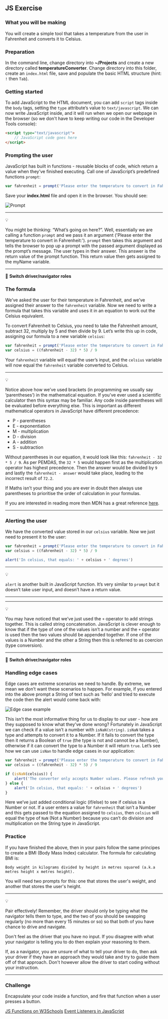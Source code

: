 ## JS Exercise

### What you will be making

You will create a simple tool that takes a temperature from the user in Fahrenheit and converts it to Celsius. 

### Preparation

In the command line, change directory into **~/Projects** and create a new directory called **temperatureConverter**.  Change directory into this folder, create an `index.html` file, save and populate the basic HTML structure (hint: `!` then `Tab`).

### Getting started

To add JavaScript to the HTML document, you can add `script` tags inside the `body` tags, setting the `type` attribute’s value to `text/javascript`. We can now write JavaScript inside, and it will run when we open our webpage in the browser (so we don't have to keep writing our code in the Developer Tools console):

```html
<script type="text/javascript">
	// JavaScript code goes here
</script>
```

### Prompting the user

JavaScript has built in functions - reusable blocks of code, which return a value when they’ve finished executing. Call one of JavaScript’s predefined functions `prompt`:

```javascript
var fahrenheit = prompt('Please enter the temperature to convert in Fahrenheit:')
```

Save your **index.html** file and open it in the browser. You should see:

![Prompt](https://mcr.codes/wp-content/uploads/2017/06/Screen-Shot-2017-06-19-at-00.23.00.png)

***
:bulb:

You might be thinking: “What’s going on here?”. Well, essentially we are calling a function `prompt` and we pass it an argument ('Please enter the temperature to convert in Fahrenheit:'). `prompt` then takes this argument and tells the browser to pop up a prompt with the passed argument displayed as the prompt’s message. The user types in their answer. This answer is the return value of the prompt function. This return value then gets assigned to the myName variable.
***

:twisted_rightwards_arrows: **Switch driver/navigator roles**

### The formula

We’ve asked the user for their temperature in Fahrenheit, and we’ve assigned their answer to the `fahrenheit` variable. Now we need to write a formula that takes this variable and uses it in an equation to work out the Celsius equivalent.

To convert Fahrenheit to Celsius, you need to take the Fahrenheit amount, subtract 32, multiply by 5 and then divide by 9. Let’s write this up in code, assigning our formula to a new variable `celsius`:

```javascript
var fahrenheit = prompt('Please enter the temperature to convert in Fahrenheit:')
var celsius = ((fahrenheit - 32) * 5) / 9
```

Your `fahrenheit` variable will equal the user’s input, and the `celsius` variable will now equal the `fahrenheit` variable converted to Celsius. 

***
:bulb:

Notice above how we’ve used brackets (in programming we usually say ‘parentheses’) in the mathematical equation. If you’ve ever used a scientific calculator then this syntax may be familiar. Any code inside parentheses will be evaluated before everything else. This is important as different mathematical operators in JavaScript have different precedence:

* P - parentheses
* E - exponentiation
* M - multiplication
* D - division
* A - addition
* S - subtraction

Without parentheses in our equation, it would look like this: `fahrenheit - 32 * 5 / 9`. As per PEMDAS, the `32 * 5` would happen first as the multiplication operator has highest precedence. Then the answer would be divided by `9` and lastly the `fahrenheit - answer` would take place, leading to the incorrect result of `72.2`. 

If Maths isn’t your thing and you are ever in doubt then always use parentheses to prioritise the order of calculation in your formulas.

If you are interested in reading more then MDN has a great reference [here](https://developer.mozilla.org/en-US/docs/Web/JavaScript/Reference/Operators/Operator_Precedence).
***

### Alerting the user

We have the converted value stored in our `celsius` variable. Now we just need to present it to the user:

```javascript
var fahrenheit = prompt('Please enter the temperature to convert in Fahrenheit:')
var celsius = ((fahrenheit - 32) * 5) / 9

alert('In celsius, that equals: ' + celsius + ' degrees')
```

***
:bulb:

`alert` is another built in JavaScript function. It’s very similar to `prompt` but it doesn’t take user input, and doesn’t have a return value.
***

***
:bulb:

You may have noticed that we’ve just used the `+` operator to add strings together. This is called string concatenation. JavaScript is clever enough to know that if the type of one of the values isn’t a number and the `+` operator is used then the two values should be appended together. If one of the values is a Number and the other a String then this is referred to as coercion (type conversion).
***

:twisted_rightwards_arrows: **Switch driver/navigator roles**

### Handling edge cases

Edge cases are extreme scenarios we need to handle. By extreme, we mean we don’t want these scenarios to happen. For example, if you entered into the above prompt a String of text such as ‘hello’ and tried to execute the code then the alert would come back with: 

![Edge case example](https://mcr.codes/wp-content/uploads/2017/06/Screen-Shot-2017-06-19-at-01.27.38.png)

This isn’t the most informative thing for us to display to our user - how are they supposed to know what they’ve done wrong? Fortunately in JavaScript we can check if a value isn’t a number with `isNaN(string)`. `isNaN` takes a type and attempts to convert it to a Number. If it fails to convert the type then it returns a Boolean of `true` (the type is not and cannot be a Number), otherwise if it can convert the type to a Number it will return `true`. Let’s see how we can use `isNan` to handle edge cases in our application:

```javascript
var fahrenheit = prompt('Please enter the temperature to convert in Fahrenheit:')
var celsius = ((fahrenheit - 32) * 5) / 9

if (isNaN(celsius)) {
	alert('The converter only accepts Number values. Please refresh your page and try again.')
} else {
	alert('In celsius, that equals: ' + celsius + ' degrees')
}
```

Here we’ve just added conditional logic (if/else) to see if celsius is a Number or not. If a user enters a value for `fahrenheit` that isn’t a Number and this gets passed to the equation assigned to `celsius`, then `celsius` will equal the type of `NaN` (Not a Number) because you can’t do division and multiplication on the String type in JavaScript. 

### Practice

If you have finished the above, then in your pairs follow the same principes to create a BMI (Body Mass Index) calculator. The formula for calculating BMI is:

`Body weight in kilograms divided by height in metres squared (a.k.a metres height x metres height).`

You will need two prompts for this: one that stores the user's weight, and another that stores the user's height.

***
:bulb:

Pair effectively! Remember, the driver should only be typing what the navigator tells them to type, and the two of you should be swapping regularly (no more than every 15 minutes or so) so that both of you have chance to drive and navigate. 

Don't feel as the driver that you have no input. If you disagree with what your navigator is telling you to do then explain your reasoning to them.

If, as a navigator, you are unsure of what to tell your driver to do, then ask your driver if they have an approach they would take and try to guide them off of that approach. Don't however allow the driver to start coding without your instruction.
***

### Challenge

Encapsulate your code inside a function, and fire that function when a user presses a button.

[JS Functions on W3Schools](https://www.w3schools.com/js/js_functions.asp)
[Event Listeners in JavaScript](https://www.w3schools.com/js/js_htmldom_eventlistener.asp)
